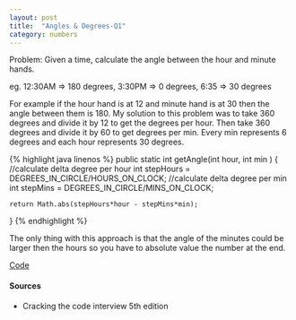 ```yaml
---
layout: post
title:  "Angles & Degrees-Q1"
category: numbers
---
```

Problem: Given a time, calculate the angle between the hour and minute hands.

eg. 12:30AM => 180 degrees, 3:30PM => 0 degrees, 6:35 => 30 degrees 

For example if the hour hand is at 12 and minute hand is at 30 then the 
angle between them is 180. My solution to this problem was to
take 360 degrees and divide it by 12 to get the degrees per hour. 
Then take 360 degrees and divide it by 60 to get degrees per min.
Every min represents 6 degrees and each hour represents 30 degrees. 

{% highlight java linenos %}
public static int getAngle(int hour, int min ) {
    //calculate delta degree per hour 
    int stepHours = DEGREES_IN_CIRCLE/HOURS_ON_CLOCK; 
    //calculate delta degree per min 
    int stepMins = DEGREES_IN_CIRCLE/MINS_ON_CLOCK; 
    
    return Math.abs(stepHours*hour - stepMins*min); 
}
{% endhighlight %}

The only thing with this approach is that the angle of the minutes 
could be larger then the hours so you have to absolute value the number 
at the end. 

[Code](https://github.com/udaiveerS/Algorithms-Guide/blob/master/src/numbers/Q1.java)


#### Sources
* Cracking the code interview 5th edition 

